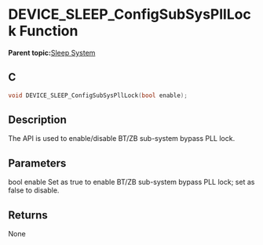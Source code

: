 # DEVICE\_SLEEP\_ConfigSubSysPllLock Function

**Parent topic:**[Sleep System](GUID-BBF940E8-361C-4418-AA6E-7E55FE94DD87.md)

## C

```c
void DEVICE_SLEEP_ConfigSubSysPllLock(bool enable);
```

## Description

The API is used to enable/disable BT/ZB sub-system bypass PLL lock.

## Parameters

bool enable Set as true to enable BT/ZB sub-system bypass PLL lock; set as false to disable.

## Returns

None

